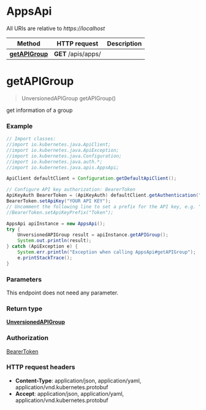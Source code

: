 # AppsApi

All URIs are relative to *https://localhost*

Method | HTTP request | Description
------------- | ------------- | -------------
[**getAPIGroup**](AppsApi.md#getAPIGroup) | **GET** /apis/apps/ | 


<a name="getAPIGroup"></a>
# **getAPIGroup**
> UnversionedAPIGroup getAPIGroup()



get information of a group

### Example
```java
// Import classes:
//import io.kubernetes.java.ApiClient;
//import io.kubernetes.java.ApiException;
//import io.kubernetes.java.Configuration;
//import io.kubernetes.java.auth.*;
//import io.kubernetes.java.apis.AppsApi;

ApiClient defaultClient = Configuration.getDefaultApiClient();

// Configure API key authorization: BearerToken
ApiKeyAuth BearerToken = (ApiKeyAuth) defaultClient.getAuthentication("BearerToken");
BearerToken.setApiKey("YOUR API KEY");
// Uncomment the following line to set a prefix for the API key, e.g. "Token" (defaults to null)
//BearerToken.setApiKeyPrefix("Token");

AppsApi apiInstance = new AppsApi();
try {
    UnversionedAPIGroup result = apiInstance.getAPIGroup();
    System.out.println(result);
} catch (ApiException e) {
    System.err.println("Exception when calling AppsApi#getAPIGroup");
    e.printStackTrace();
}
```

### Parameters
This endpoint does not need any parameter.

### Return type

[**UnversionedAPIGroup**](UnversionedAPIGroup.md)

### Authorization

[BearerToken](../README.md#BearerToken)

### HTTP request headers

 - **Content-Type**: application/json, application/yaml, application/vnd.kubernetes.protobuf
 - **Accept**: application/json, application/yaml, application/vnd.kubernetes.protobuf

